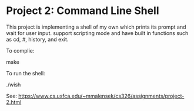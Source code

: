 # Project 2: Command Line Shell

This project is implementing a shell of my own which prints its prompt and wait for user input. 
support scripting mode and have built in functions such as cd, #, history, and exit.

To complie:

make

To run the shell:

./wish

See: https://www.cs.usfca.edu/~mmalensek/cs326/assignments/project-2.html
